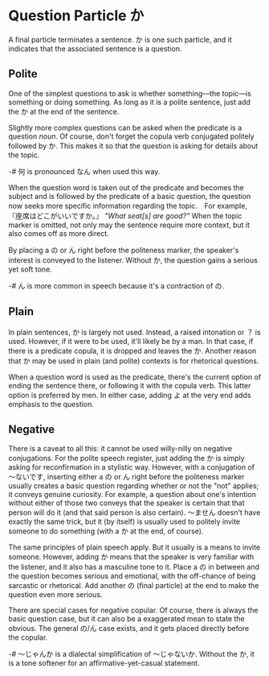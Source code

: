# Question Particle か
A final particle terminates a sentence. か is one such particle, and it indicates that the associated sentence is a question.

## Polite
One of the simplest questions to ask is whether something—the topic—is something or doing something. As long as it is a polite sentence, just add the か at the end of the sentence. 

Slightly more complex questions can be asked when the predicate is a question *noun*. Of course, don't forget the copula verb conjugated politely followed by か. This makes it so that the question is asking for details about the topic.

-# 何 is pronounced なん when used this way.

When the question word is taken out of the predicate and becomes the subject and is followed by the predicate of a basic question, the question now seeks more specific information regarding the topic.　For example, 『座席はどこがいいですか。』 *"What seat\[s\] are good?"* When the topic marker is omitted, not only may the sentence require more context, but it also comes off as more direct.

By placing a の or ん right before the politeness marker, the speaker's interest is conveyed to the listener. Without か, the question gains a serious yet soft tone. 

[TODO: politeness marker is not proper terminology]: #
-# ん is more common in speech because it's a contraction of の.

## Plain
In plain sentences, か is largely not used. Instead, a raised intonation or ？ is used. However, if it were to be used, it'll likely be by a man. In that case, if there is a predicate copula, it is dropped and leaves the か. Another reason that か may be used in plain (and polite) contexts is for rhetorical questions.

When a question word is used as the predicate, there's the current option of ending the sentence there, or following it with the copula verb. This latter option is preferred by men. In either case, adding よ at the very end adds emphasis to the question. 

## Negative
There is a caveat to all this: it cannot be used willy-nilly on negative conjugations. For the polite speech register, just adding the か is simply asking for reconfirmation in a stylistic way. However, with a conjugation of ～ないです, inserting either a の or ん right before the politeness marker usually creates a basic question regarding whether or not the "not" applies; it conveys genuine curiosity. For example, a question about one's intention without either of those two conveys that the speaker is certain that that person will do it (and that said person is also certain). ～ません doesn't have exactly the same trick, but it (by itself) is usually used to politely invite someone to do something (with a か at the end, of course). 

The same principles of plain speech apply. But it usually is a means to invite someone. However, adding か means that the speaker is very familiar with the listener, and it also has a masculine tone to it. Place a の in between and the question becomes serious and emotional, with the off-chance of being sarcastic or rhetorical. Add another の (final particle) at the end to make the question even more serious.

There are special cases for negative copular. Of course, there is always the basic question case, but it can also be a exaggerated mean to state the obvious. The general の/ん case exists, and it gets placed directly before the copular. 

-# ～じゃんか is a dialectal simplification of ～じゃないか. Without the か, it is a tone softener for an affirmative-yet-casual statement.